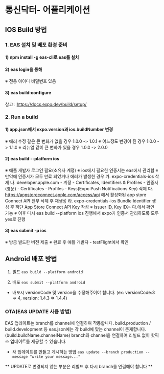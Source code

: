 # 통신닥터- 어플리케이션

## IOS Build 방법

### 1. EAS 설치 및 배포 환경 준비

#### 1) npm install -g eas-cli로 eas를 설치

#### 2) eas login을 통해

※ 전용 아이디 비밀번호 있음

#### 3) eas build:configure

참고 : https://docs.expo.dev/build/setup/

### 2. Run a build

#### 1) app.json에서 expo.version과 ios.buildNumber 변경

※ 에러 수정 같은 큰 변화가 없을 경우 1.0.0 -> 1.0.1
※ 어느정도 변경이 된 경우 1.0.0 -> 1.1.0
※ 리뉴얼 같이 큰 변화가 있을 경우 1.0.0 -> 2.0.0

#### 2) eas build --platform ios

※ 애플 개발자 로그인 필요(소유자 계정)
※ ios에서 필요한 인증서는 eas에서 관리함
※ 만약에 인증서가 모두 만료 되었거나 에러가 발생한 경우
가. expo-credentials-ios 삭제
나. developer.apple.com - 계정 - Certificates, Identifiers & Profiles - 인증서(영문) - Certificates - Profiles - Keys(Expo Push Notifications Key) 삭제
다. https://appstoreconnect.apple.com/access/api 에서 활성화된 app store Connect API 전부 삭제 후 재생성
라. expo-credentials-ios Bundle Identifier 생성 후 하단 App Store Connect API Key 작성
※ Issuer ID, Key ID는 다.에서 확인 가능
※ 이후 다시 eas build --platform ios 진행해서 expo가 인증서 관리하도록 모두 yes로 진행

#### 3) eas submit -p ios

※ 방금 빌드한 버전 제출
※ 완료 후 애플 개발자 - testFlight에서 확인


## Android 배포 방법

1. 빌드 `eas build --platform android`

2. 배포 `eas submit --platform android`
- 배포시 versionCode 및 version을 수정해주어야 합니다. (ex: versionCode:3 => 4, version: 1.4.3 => 1.4.4)

### OTA(EAS UPDATE 사용 방법)

EAS 업데이트는 branch를 channel에 연결하여 작동합니다.
build.production / build.development 등 eas.json에는 각 build에 맞는 channel이 존재합니다.(build.buildName.channelName)
branch와 channel을 연결하여 리빌드 없이 핫픽스 업데이트를 제공할 수 있습니다.

- 새 업데이트를 만들고 게시하는 방법
`eas update --branch production --message "write your message..."`

** UPDATE로 변경되지 않는 부분은 리빌드 후 다시 branch를 연결해야 합니다 **
 